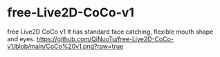 # free-Live2D-CoCo-v1
free Live2D CoCo v1 It has standard face catching, flexible mouth shape and eyes.
https://github.com/QiNuoTu/free-Live2D-CoCo-v1/blob/main/CoCo%20v1.png?raw=true
